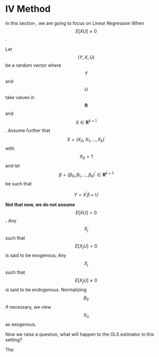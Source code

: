 # IV Method

In this section , we are going to focus on Linear Regression When $$E[XU] \neq 0$$.&#x20;

Let $$(Y, X, U)$$ be a random vector where $$Y$$ and $$U$$ take values in $$\mathbf{R}$$ and $$X \in \mathbf{R}^{k+1}$$. Assume further that $$X=\left(X_0, X_1, \ldots, X_k\right)^{\prime}$$ with $$X_0=1$$ and let $$\beta=\left(\beta_0, \beta_1, \ldots, \beta_k\right)^{\prime} \in \mathbf{R}^{k+1}$$ be such that

$$
Y=X^{\prime} \beta+U
$$



**Not that now, we do not assume** $$E[X U]=0$$**.** Any $$X_j$$ such that $$E\left[X_j U\right]=0$$ is said to be exogenous; Any $$X_j$$ such that $$E\left[X_j U\right] \neq 0$$ is said to be endogenous. Normalizing $$\beta_0$$ if necessary, we view $$X_0$$ as exogenous.

Now we raise a question, what will happen to the OLS estimator in this setting?

The&#x20;
